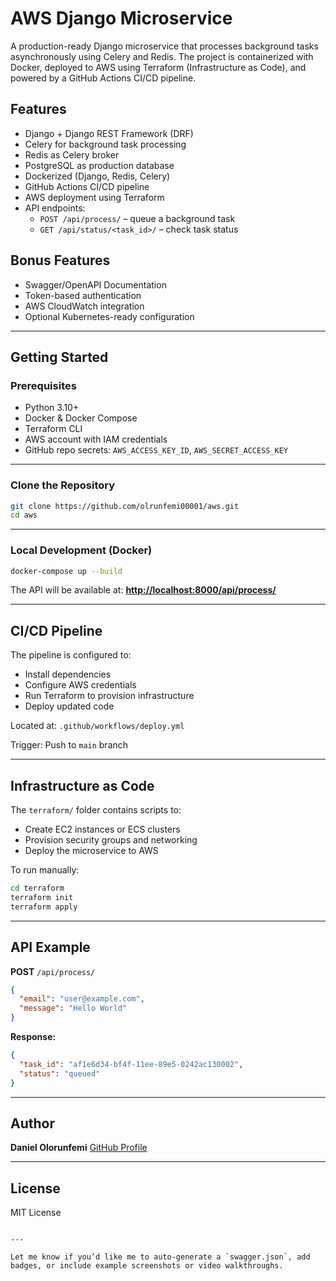 
# AWS Django Microservice

A production-ready Django microservice that processes background tasks asynchronously using Celery and Redis. The project is containerized with Docker, deployed to AWS using Terraform (Infrastructure as Code), and powered by a GitHub Actions CI/CD pipeline.

## Features

- Django + Django REST Framework (DRF)
- Celery for background task processing
- Redis as Celery broker
- PostgreSQL as production database
- Dockerized (Django, Redis, Celery)
- GitHub Actions CI/CD pipeline
- AWS deployment using Terraform
- API endpoints:
  - `POST /api/process/` – queue a background task
  - `GET /api/status/<task_id>/` – check task status

## Bonus Features

- Swagger/OpenAPI Documentation
- Token-based authentication
- AWS CloudWatch integration
- Optional Kubernetes-ready configuration

---

## Getting Started

### Prerequisites

- Python 3.10+
- Docker & Docker Compose
- Terraform CLI
- AWS account with IAM credentials
- GitHub repo secrets: `AWS_ACCESS_KEY_ID`, `AWS_SECRET_ACCESS_KEY`

---

### Clone the Repository

```bash
git clone https://github.com/olrunfemi00001/aws.git
cd aws
````

---

### Local Development (Docker)

```bash
docker-compose up --build
```

The API will be available at:
**[http://localhost:8000/api/process/](http://localhost:8000/api/process/)**

---

## CI/CD Pipeline

The pipeline is configured to:

* Install dependencies
* Configure AWS credentials
* Run Terraform to provision infrastructure
* Deploy updated code

Located at: `.github/workflows/deploy.yml`

Trigger: Push to `main` branch

---

## Infrastructure as Code

The `terraform/` folder contains scripts to:

* Create EC2 instances or ECS clusters
* Provision security groups and networking
* Deploy the microservice to AWS

To run manually:

```bash
cd terraform
terraform init
terraform apply
```

---

## API Example

**POST** `/api/process/`

```json
{
  "email": "user@example.com",
  "message": "Hello World"
}
```

**Response:**

```json
{
  "task_id": "af1e6d34-bf4f-11ee-89e5-0242ac130002",
  "status": "queued"
}
```

---

## Author

**Daniel Olorunfemi**
[GitHub Profile](https://github.com/olrunfemi00001)

---

## License

MIT License

```

---

Let me know if you’d like me to auto-generate a `swagger.json`, add badges, or include example screenshots or video walkthroughs.
```
